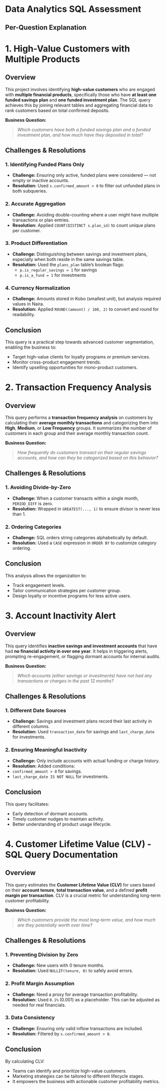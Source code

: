 # Data Analytics SQL Assessment
## Per-Question Explanation
# 1. High-Value Customers with Multiple Products 

##  Overview
This project involves identifying **high-value customers** who are engaged with **multiple financial products**, specifically those who have **at least one funded savings plan** and **one funded investment plan**. The SQL query achieves this by joining relevant tables and aggregating financial data to rank customers based on total confirmed deposits.

**Business Question:**  
> *Which customers have both a funded savings plan and a funded investment plan, and how much have they deposited in total?*

##  Challenges & Resolutions

### 1. **Identifying Funded Plans Only**
- **Challenge:** Ensuring only active, funded plans were considered — not empty or inactive accounts.
- **Resolution:** Used `s.confirmed_amount > 0` to filter out unfunded plans in both subqueries.

### 2. **Accurate Aggregation**
- **Challenge:** Avoiding double-counting where a user might have multiple transactions or plan entries.
- **Resolution:** Applied `COUNT(DISTINCT s.plan_id)` to count unique plans per customer.

### 3. **Product Differentiation**
- **Challenge:** Distinguishing between savings and investment plans, especially when both reside in the same savings table.
- **Resolution:** Used the `plans_plan` table’s boolean flags:  
  - `p.is_regular_savings = 1` for savings  
  - `p.is_a_fund = 1` for investments

### 4. **Currency Normalization**
- **Challenge:** Amounts stored in Kobo (smallest unit), but analysis required values in Naira.
- **Resolution:** Applied `ROUND((amount) / 100, 2)` to convert and round for readability.

## Conclusion

This query is a practical step towards advanced customer segmentation, enabling the business to:
- Target high-value clients for loyalty programs or premium services.
- Monitor cross-product engagement trends.
- Identify upselling opportunities for mono-product customers.



# 2. Transaction Frequency Analysis
##  Overview

This query performs a **transaction frequency analysis** on customers by calculating their **average monthly transactions** and categorizing them into **High**, **Medium**, or **Low Frequency** groups. It summarizes the number of customers in each group and their average monthly transaction count.

**Business Question:**  
> *How frequently do customers transact on their regular savings accounts, and how can they be categorized based on this behavior?*

## Challenges & Resolutions

### 1. **Avoiding Divide-by-Zero**
- **Challenge:** When a customer transacts within a single month, `PERIOD_DIFF` is zero.
- **Resolution:** Wrapped in `GREATEST(..., 1)` to ensure divisor is never less than 1.

### 2. **Ordering Categories**
- **Challenge:** SQL orders string categories alphabetically by default.
- **Resolution:** Used a `CASE` expression in `ORDER BY` to customize category ordering.

## Conclusion
This analysis allows the organization to:
- Track engagement levels.
- Tailor communication strategies per customer group.
- Design loyalty or incentive programs for less active users.



# 3. Account Inactivity Alert

##  Overview

This query identifies **inactive savings and investment accounts** that have had **no financial activity in over one year**. It helps in triggering alerts, prompting re-engagement, or flagging dormant accounts for internal audits.

**Business Question:**  
> *Which accounts (either savings or investments) have not had any transactions or charges in the past 12 months?*

## Challenges & Resolutions

### 1. **Different Date Sources**
- **Challenge:** Savings and investment plans record their last activity in different columns.
- **Resolution:** Used `transaction_date` for savings and `last_charge_date` for investments.

### 2. **Ensuring Meaningful Inactivity**
- **Challenge:** Only include accounts with actual funding or charge history.
- **Resolution:** Added conditions:
- `confirmed_amount > 0` for savings.
- `last_charge_date IS NOT NULL` for investments.

## Conclusion

This query facilitates:
- Early detection of dormant accounts.
- Timely customer nudges to maintain activity.
- Better understanding of product usage lifecycle.



# 4. Customer Lifetime Value (CLV) - SQL Query Documentation

##  Overview

This query estimates the **Customer Lifetime Value (CLV)** for users based on their **account tenure**, **total transaction value**, and a defined **profit margin per transaction**. CLV is a crucial metric for understanding long-term customer profitability.

**Business Question:**  
> *Which customers provide the most long-term value, and how much are they potentially worth over time?*

## Challenges & Resolutions

### 1. **Preventing Division by Zero**
- **Challenge:** New users with 0 tenure months.
- **Resolution:** Used `NULLIF(tenure, 0)` to safely avoid errors.

### 2. **Profit Margin Assumption**
- **Challenge:** Need a proxy for average transaction profitability.
- **Resolution:** Used `0.1%` (0.001) as a placeholder. This can be adjusted as needed for real financials.

### 3. **Data Consistency**
- **Challenge:** Ensuring only valid inflow transactions are included.
- **Resolution:** Filtered by `s.confirmed_amount > 0`.

## Conclusion

By calculating CLV:
- Teams can identify and prioritize high-value customers.
- Marketing strategies can be tailored to different lifecycle stages.
- It empowers the business with actionable customer profitability metrics.
